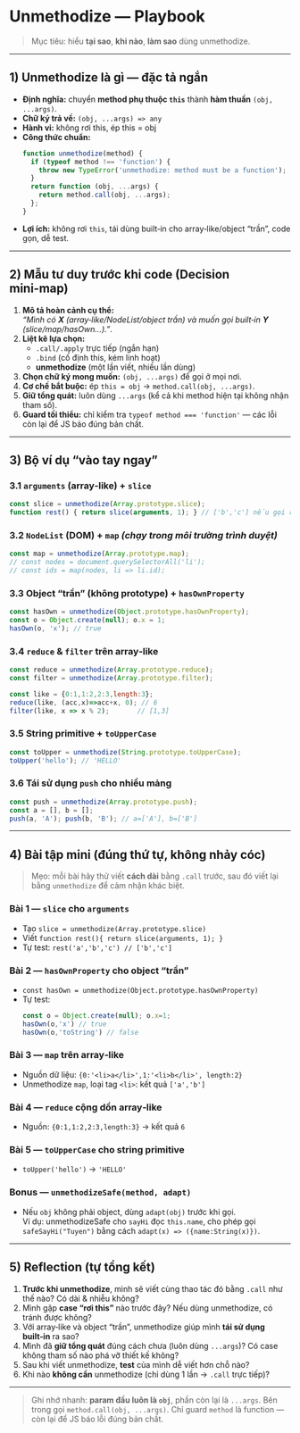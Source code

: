 # Unmethodize — Playbook

> Mục tiêu: hiểu **tại sao**, **khi nào**, **làm sao** dùng unmethodize.  

---

## 1) Unmethodize là gì — đặc tả ngắn
- **Định nghĩa:** chuyển **method phụ thuộc `this`** thành **hàm thuần** `(obj, ...args)`.
- **Chữ ký trả về:** `(obj, ...args) => any`
- **Hành vi:** không rơi this, ép this = obj
- **Công thức chuẩn:**
  ```js
  function unmethodize(method) {
    if (typeof method !== 'function') {
      throw new TypeError('unmethodize: method must be a function');
    }
    return function (obj, ...args) {
      return method.call(obj, ...args);
    };
  }
  ```
- **Lợi ích:** không rơi `this`, tái dùng built‑in cho array‑like/object “trần”, code gọn, dễ test.

---

## 2) Mẫu tư duy trước khi code (Decision mini‑map)
1. **Mô tả hoàn cảnh cụ thể:**  
   _“Mình có **X** (array‑like/NodeList/object trần) và muốn gọi built‑in **Y** (slice/map/hasOwn…).”_.
2. **Liệt kê lựa chọn:**
    - `.call/.apply` trực tiếp (ngắn hạn)
    - `.bind` (cố định this, kém linh hoạt)
    - **unmethodize** (một lần viết, nhiều lần dùng)
3. **Chọn chữ ký mong muốn:** `(obj, ...args)` để gọi ở mọi nơi.
4. **Cơ chế bắt buộc:** ép `this = obj` → `method.call(obj, ...args)`.
5. **Giữ tổng quát:** luôn dùng `...args` (kể cả khi method hiện tại không nhận tham số).
6. **Guard tối thiểu:** chỉ kiểm tra `typeof method === 'function'` — các lỗi còn lại để JS báo đúng bản chất.

---

## 3) Bộ ví dụ “vào tay ngay”

### 3.1 `arguments` (array‑like) + `slice`
```js
const slice = unmethodize(Array.prototype.slice);
function rest() { return slice(arguments, 1); } // ['b','c'] nếu gọi rest('a','b','c')
```

### 3.2 `NodeList` (DOM) + `map` *(chạy trong môi trường trình duyệt)*
```js
const map = unmethodize(Array.prototype.map);
// const nodes = document.querySelectorAll('li');
// const ids = map(nodes, li => li.id);
```

### 3.3 Object “trần” (không prototype) + `hasOwnProperty`
```js
const hasOwn = unmethodize(Object.prototype.hasOwnProperty);
const o = Object.create(null); o.x = 1;
hasOwn(o, 'x'); // true
```

### 3.4 `reduce` & `filter` trên array‑like
```js
const reduce = unmethodize(Array.prototype.reduce);
const filter = unmethodize(Array.prototype.filter);

const like = {0:1,1:2,2:3,length:3};
reduce(like, (acc,x)=>acc+x, 0); // 6
filter(like, x => x % 2);       // [1,3]
```

### 3.5 String primitive + `toUpperCase`
```js
const toUpper = unmethodize(String.prototype.toUpperCase);
toUpper('hello'); // 'HELLO'
```

### 3.6 Tái sử dụng `push` cho nhiều mảng
```js
const push = unmethodize(Array.prototype.push);
const a = [], b = [];
push(a, 'A'); push(b, 'B'); // a=['A'], b=['B']
```

---

## 4) Bài tập mini (đúng thứ tự, không nhảy cóc)

> Mẹo: mỗi bài hãy thử viết **cách dài** bằng `.call` trước, sau đó viết lại bằng `unmethodize` để cảm nhận khác biệt.

### Bài 1 — `slice` cho `arguments`
- Tạo `slice = unmethodize(Array.prototype.slice)`
- Viết `function rest(){ return slice(arguments, 1); }`
- Tự test: `rest('a','b','c') // ['b','c']`

### Bài 2 — `hasOwnProperty` cho object “trần”
- `const hasOwn = unmethodize(Object.prototype.hasOwnProperty)`
- Tự test:
  ```js
  const o = Object.create(null); o.x=1;
  hasOwn(o,'x') // true
  hasOwn(o,'toString') // false
  ```

### Bài 3 — `map` trên array‑like
- Nguồn dữ liệu: `{0:'<li>a</li>',1:'<li>b</li>', length:2}`
- Unmethodize `map`, loại tag `<li>`: kết quả `['a','b']`

### Bài 4 — `reduce` cộng dồn array‑like
- Nguồn: `{0:1,1:2,2:3,length:3}` → kết quả `6`

### Bài 5 — `toUpperCase` cho string primitive
- `toUpper('hello')` → `'HELLO'`

### Bonus — `unmethodizeSafe(method, adapt)`
- Nếu `obj` không phải object, dùng `adapt(obj)` trước khi gọi.  
  Ví dụ: unmethodizeSafe cho `sayHi` đọc `this.name`, cho phép gọi `safeSayHi("Tuyen")` bằng cách `adapt(x) => ({name:String(x)})`.

---

## 5) Reflection (tự tổng kết)

1. **Trước khi unmethodize**, mình sẽ viết cùng thao tác đó bằng `.call` như thế nào? Có dài & nhiễu không?
2. Mình gặp **case “rơi this”** nào trước đây? Nếu dùng unmethodize, có tránh được không?
3. Với array‑like và object “trần”, unmethodize giúp mình **tái sử dụng built‑in** ra sao?
4. Mình đã **giữ tổng quát** đúng cách chưa (luôn dùng `...args`)? Có case không tham số nào phá vỡ thiết kế không?
5. Sau khi viết unmethodize, **test** của mình dễ viết hơn chỗ nào?
6. Khi nào **không cần** unmethodize (chỉ dùng 1 lần → `.call` trực tiếp)?

---

> Ghi nhớ nhanh: **param đầu luôn là `obj`**, phần còn lại là `...args`. Bên trong gọi `method.call(obj, ...args)`. Chỉ guard `method` là function — còn lại để JS báo lỗi đúng bản chất.
